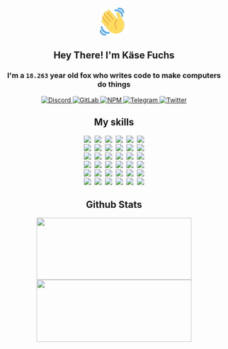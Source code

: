 <div><p align=center><img src=./resources/images/wave.gif width=64px height=64px></p><h2 align=center>Hey There! I'm Käse Fuchs</h2><h3 align=center>I'm a <code>18.263</code> year old fox who writes code to make computers do things</h3><p align=center><a href=https://discord.com/users/507526681125322772><img alt=Discord src="https://img.shields.io/badge/Discord-5865F2?logo=discord&logoColor=white&style=flat-square#a6ead6d1ee5084e867d976efca07f1df"> </a><a href=https://gitlab.com/kasefuchs><img alt=GitLab src="https://img.shields.io/badge/GitLab-330F63?logo=gitlab&logoColor=white&style=flat-square#a6ead6d1ee5084e867d976efca07f1df"> </a><a href=https://npmjs.com/~kasefuchs><img alt=NPM src="https://img.shields.io/badge/NPM-CB3837?logo=npm&logoColor=white&style=flat-square#a6ead6d1ee5084e867d976efca07f1df"> </a><a href=https://t.me/kasefuchs><img alt=Telegram src="https://img.shields.io/badge/Telegram-2CA5E0?logo=telegram&logoColor=white&style=flat-square#a6ead6d1ee5084e867d976efca07f1df"> </a><a href=https://twitter.com/kasefuchs><img alt=Twitter src="https://img.shields.io/badge/Twitter-1DA1F2?logo=twitter&logoColor=white&style=flat-square#a6ead6d1ee5084e867d976efca07f1df"></a></p><h2 align=center>My skills</h2><p align=center><a href=https://aws.amazon.com/ ><picture><source srcset="https://skillicons.dev/icons?i=aws&theme=dark#a6ead6d1ee5084e867d976efca07f1df" media="(prefers-color-scheme: dark)"><source srcset="https://skillicons.dev/icons?i=aws&theme=light#a6ead6d1ee5084e867d976efca07f1df" media="(prefers-color-scheme: light), (prefers-color-scheme: no-preference)"><img src="https://skillicons.dev/icons?i=aws&theme=light#a6ead6d1ee5084e867d976efca07f1df"></picture></a>&nbsp;&nbsp;<a href=https://en.wikipedia.org/wiki/Bash_(Unix_shell)><picture><source srcset="https://skillicons.dev/icons?i=bash&theme=dark#a6ead6d1ee5084e867d976efca07f1df" media="(prefers-color-scheme: dark)"><source srcset="https://skillicons.dev/icons?i=bash&theme=light#a6ead6d1ee5084e867d976efca07f1df" media="(prefers-color-scheme: light), (prefers-color-scheme: no-preference)"><img src="https://skillicons.dev/icons?i=bash&theme=light#a6ead6d1ee5084e867d976efca07f1df"></picture></a>&nbsp;&nbsp;<a href=https://discord.com/developers/docs><picture><source srcset="https://skillicons.dev/icons?i=bots&theme=dark#a6ead6d1ee5084e867d976efca07f1df" media="(prefers-color-scheme: dark)"><source srcset="https://skillicons.dev/icons?i=bots&theme=light#a6ead6d1ee5084e867d976efca07f1df" media="(prefers-color-scheme: light), (prefers-color-scheme: no-preference)"><img src="https://skillicons.dev/icons?i=bots&theme=light#a6ead6d1ee5084e867d976efca07f1df"></picture></a>&nbsp;&nbsp;<a href=https://www.cloudflare.com/ ><picture><source srcset="https://skillicons.dev/icons?i=cloudflare&theme=dark#a6ead6d1ee5084e867d976efca07f1df" media="(prefers-color-scheme: dark)"><source srcset="https://skillicons.dev/icons?i=cloudflare&theme=light#a6ead6d1ee5084e867d976efca07f1df" media="(prefers-color-scheme: light), (prefers-color-scheme: no-preference)"><img src="https://skillicons.dev/icons?i=cloudflare&theme=light#a6ead6d1ee5084e867d976efca07f1df"></picture></a>&nbsp;&nbsp;<a href=https://en.wikipedia.org/wiki/CSS><picture><source srcset="https://skillicons.dev/icons?i=css&theme=dark#a6ead6d1ee5084e867d976efca07f1df" media="(prefers-color-scheme: dark)"><source srcset="https://skillicons.dev/icons?i=css&theme=light#a6ead6d1ee5084e867d976efca07f1df" media="(prefers-color-scheme: light), (prefers-color-scheme: no-preference)"><img src="https://skillicons.dev/icons?i=css&theme=light#a6ead6d1ee5084e867d976efca07f1df"></picture></a>&nbsp;&nbsp;<a href=https://www.docker.com/ ><picture><source srcset="https://skillicons.dev/icons?i=docker&theme=dark#a6ead6d1ee5084e867d976efca07f1df" media="(prefers-color-scheme: dark)"><source srcset="https://skillicons.dev/icons?i=docker&theme=light#a6ead6d1ee5084e867d976efca07f1df" media="(prefers-color-scheme: light), (prefers-color-scheme: no-preference)"><img src="https://skillicons.dev/icons?i=docker&theme=light#a6ead6d1ee5084e867d976efca07f1df"></picture></a><br><a href=https://www.electronjs.org/ ><picture><source srcset="https://skillicons.dev/icons?i=electron&theme=dark#a6ead6d1ee5084e867d976efca07f1df" media="(prefers-color-scheme: dark)"><source srcset="https://skillicons.dev/icons?i=electron&theme=light#a6ead6d1ee5084e867d976efca07f1df" media="(prefers-color-scheme: light), (prefers-color-scheme: no-preference)"><img src="https://skillicons.dev/icons?i=electron&theme=light#a6ead6d1ee5084e867d976efca07f1df"></picture></a>&nbsp;&nbsp;<a href=https://expressjs.com/ ><picture><source srcset="https://skillicons.dev/icons?i=express&theme=dark#a6ead6d1ee5084e867d976efca07f1df" media="(prefers-color-scheme: dark)"><source srcset="https://skillicons.dev/icons?i=express&theme=light#a6ead6d1ee5084e867d976efca07f1df" media="(prefers-color-scheme: light), (prefers-color-scheme: no-preference)"><img src="https://skillicons.dev/icons?i=express&theme=light#a6ead6d1ee5084e867d976efca07f1df"></picture></a>&nbsp;&nbsp;<a href=https://www.figma.com/ ><picture><source srcset="https://skillicons.dev/icons?i=figma&theme=dark#a6ead6d1ee5084e867d976efca07f1df" media="(prefers-color-scheme: dark)"><source srcset="https://skillicons.dev/icons?i=figma&theme=light#a6ead6d1ee5084e867d976efca07f1df" media="(prefers-color-scheme: light), (prefers-color-scheme: no-preference)"><img src="https://skillicons.dev/icons?i=figma&theme=light#a6ead6d1ee5084e867d976efca07f1df"></picture></a>&nbsp;&nbsp;<a href=https://firebase.google.com/ ><picture><source srcset="https://skillicons.dev/icons?i=firebase&theme=dark#a6ead6d1ee5084e867d976efca07f1df" media="(prefers-color-scheme: dark)"><source srcset="https://skillicons.dev/icons?i=firebase&theme=light#a6ead6d1ee5084e867d976efca07f1df" media="(prefers-color-scheme: light), (prefers-color-scheme: no-preference)"><img src="https://skillicons.dev/icons?i=firebase&theme=light#a6ead6d1ee5084e867d976efca07f1df"></picture></a>&nbsp;&nbsp;<a href=https://flask.palletsprojects.com/ ><picture><source srcset="https://skillicons.dev/icons?i=flask&theme=dark#a6ead6d1ee5084e867d976efca07f1df" media="(prefers-color-scheme: dark)"><source srcset="https://skillicons.dev/icons?i=flask&theme=light#a6ead6d1ee5084e867d976efca07f1df" media="(prefers-color-scheme: light), (prefers-color-scheme: no-preference)"><img src="https://skillicons.dev/icons?i=flask&theme=light#a6ead6d1ee5084e867d976efca07f1df"></picture></a>&nbsp;&nbsp;<a href=https://cloud.google.com/ ><picture><source srcset="https://skillicons.dev/icons?i=gcp&theme=dark#a6ead6d1ee5084e867d976efca07f1df" media="(prefers-color-scheme: dark)"><source srcset="https://skillicons.dev/icons?i=gcp&theme=light#a6ead6d1ee5084e867d976efca07f1df" media="(prefers-color-scheme: light), (prefers-color-scheme: no-preference)"><img src="https://skillicons.dev/icons?i=gcp&theme=light#a6ead6d1ee5084e867d976efca07f1df"></picture></a><br><a href=https://git-scm.com/ ><picture><source srcset="https://skillicons.dev/icons?i=git&theme=dark#a6ead6d1ee5084e867d976efca07f1df" media="(prefers-color-scheme: dark)"><source srcset="https://skillicons.dev/icons?i=git&theme=light#a6ead6d1ee5084e867d976efca07f1df" media="(prefers-color-scheme: light), (prefers-color-scheme: no-preference)"><img src="https://skillicons.dev/icons?i=git&theme=light#a6ead6d1ee5084e867d976efca07f1df"></picture></a>&nbsp;&nbsp;<a href=https://github.com/ ><picture><source srcset="https://skillicons.dev/icons?i=github&theme=dark#a6ead6d1ee5084e867d976efca07f1df" media="(prefers-color-scheme: dark)"><source srcset="https://skillicons.dev/icons?i=github&theme=light#a6ead6d1ee5084e867d976efca07f1df" media="(prefers-color-scheme: light), (prefers-color-scheme: no-preference)"><img src="https://skillicons.dev/icons?i=github&theme=light#a6ead6d1ee5084e867d976efca07f1df"></picture></a>&nbsp;&nbsp;<a href=https://gitlab.com/ ><picture><source srcset="https://skillicons.dev/icons?i=gitlab&theme=dark#a6ead6d1ee5084e867d976efca07f1df" media="(prefers-color-scheme: dark)"><source srcset="https://skillicons.dev/icons?i=gitlab&theme=light#a6ead6d1ee5084e867d976efca07f1df" media="(prefers-color-scheme: light), (prefers-color-scheme: no-preference)"><img src="https://skillicons.dev/icons?i=gitlab&theme=light#a6ead6d1ee5084e867d976efca07f1df"></picture></a>&nbsp;&nbsp;<a href=https://www.heroku.com/ ><picture><source srcset="https://skillicons.dev/icons?i=heroku&theme=dark#a6ead6d1ee5084e867d976efca07f1df" media="(prefers-color-scheme: dark)"><source srcset="https://skillicons.dev/icons?i=heroku&theme=light#a6ead6d1ee5084e867d976efca07f1df" media="(prefers-color-scheme: light), (prefers-color-scheme: no-preference)"><img src="https://skillicons.dev/icons?i=heroku&theme=light#a6ead6d1ee5084e867d976efca07f1df"></picture></a>&nbsp;&nbsp;<a href=https://en.wikipedia.org/wiki/HTML><picture><source srcset="https://skillicons.dev/icons?i=html&theme=dark#a6ead6d1ee5084e867d976efca07f1df" media="(prefers-color-scheme: dark)"><source srcset="https://skillicons.dev/icons?i=html&theme=light#a6ead6d1ee5084e867d976efca07f1df" media="(prefers-color-scheme: light), (prefers-color-scheme: no-preference)"><img src="https://skillicons.dev/icons?i=html&theme=light#a6ead6d1ee5084e867d976efca07f1df"></picture></a>&nbsp;&nbsp;<a href=https://en.wikipedia.org/wiki/JavaScript><picture><source srcset="https://skillicons.dev/icons?i=js&theme=dark#a6ead6d1ee5084e867d976efca07f1df" media="(prefers-color-scheme: dark)"><source srcset="https://skillicons.dev/icons?i=js&theme=light#a6ead6d1ee5084e867d976efca07f1df" media="(prefers-color-scheme: light), (prefers-color-scheme: no-preference)"><img src="https://skillicons.dev/icons?i=js&theme=light#a6ead6d1ee5084e867d976efca07f1df"></picture></a><br><a href=https://en.wikipedia.org/wiki/Linux><picture><source srcset="https://skillicons.dev/icons?i=linux&theme=dark#a6ead6d1ee5084e867d976efca07f1df" media="(prefers-color-scheme: dark)"><source srcset="https://skillicons.dev/icons?i=linux&theme=light#a6ead6d1ee5084e867d976efca07f1df" media="(prefers-color-scheme: light), (prefers-color-scheme: no-preference)"><img src="https://skillicons.dev/icons?i=linux&theme=light#a6ead6d1ee5084e867d976efca07f1df"></picture></a>&nbsp;&nbsp;<a href=https://mui.com/ ><picture><source srcset="https://skillicons.dev/icons?i=materialui&theme=dark#a6ead6d1ee5084e867d976efca07f1df" media="(prefers-color-scheme: dark)"><source srcset="https://skillicons.dev/icons?i=materialui&theme=light#a6ead6d1ee5084e867d976efca07f1df" media="(prefers-color-scheme: light), (prefers-color-scheme: no-preference)"><img src="https://skillicons.dev/icons?i=materialui&theme=light#a6ead6d1ee5084e867d976efca07f1df"></picture></a>&nbsp;&nbsp;<a href=https://en.wikipedia.org/wiki/Markdown><picture><source srcset="https://skillicons.dev/icons?i=md&theme=dark#a6ead6d1ee5084e867d976efca07f1df" media="(prefers-color-scheme: dark)"><source srcset="https://skillicons.dev/icons?i=md&theme=light#a6ead6d1ee5084e867d976efca07f1df" media="(prefers-color-scheme: light), (prefers-color-scheme: no-preference)"><img src="https://skillicons.dev/icons?i=md&theme=light#a6ead6d1ee5084e867d976efca07f1df"></picture></a>&nbsp;&nbsp;<a href=https://www.mongodb.com/ ><picture><source srcset="https://skillicons.dev/icons?i=mongodb&theme=dark#a6ead6d1ee5084e867d976efca07f1df" media="(prefers-color-scheme: dark)"><source srcset="https://skillicons.dev/icons?i=mongodb&theme=light#a6ead6d1ee5084e867d976efca07f1df" media="(prefers-color-scheme: light), (prefers-color-scheme: no-preference)"><img src="https://skillicons.dev/icons?i=mongodb&theme=light#a6ead6d1ee5084e867d976efca07f1df"></picture></a>&nbsp;&nbsp;<a href=https://www.mysql.com/ ><picture><source srcset="https://skillicons.dev/icons?i=mysql&theme=dark#a6ead6d1ee5084e867d976efca07f1df" media="(prefers-color-scheme: dark)"><source srcset="https://skillicons.dev/icons?i=mysql&theme=light#a6ead6d1ee5084e867d976efca07f1df" media="(prefers-color-scheme: light), (prefers-color-scheme: no-preference)"><img src="https://skillicons.dev/icons?i=mysql&theme=light#a6ead6d1ee5084e867d976efca07f1df"></picture></a>&nbsp;&nbsp;<a href=https://nextjs.org/ ><picture><source srcset="https://skillicons.dev/icons?i=nextjs&theme=dark#a6ead6d1ee5084e867d976efca07f1df" media="(prefers-color-scheme: dark)"><source srcset="https://skillicons.dev/icons?i=nextjs&theme=light#a6ead6d1ee5084e867d976efca07f1df" media="(prefers-color-scheme: light), (prefers-color-scheme: no-preference)"><img src="https://skillicons.dev/icons?i=nextjs&theme=light#a6ead6d1ee5084e867d976efca07f1df"></picture></a><br><a href=https://nodejs.org/en/ ><picture><source srcset="https://skillicons.dev/icons?i=nodejs&theme=dark#a6ead6d1ee5084e867d976efca07f1df" media="(prefers-color-scheme: dark)"><source srcset="https://skillicons.dev/icons?i=nodejs&theme=light#a6ead6d1ee5084e867d976efca07f1df" media="(prefers-color-scheme: light), (prefers-color-scheme: no-preference)"><img src="https://skillicons.dev/icons?i=nodejs&theme=light#a6ead6d1ee5084e867d976efca07f1df"></picture></a>&nbsp;&nbsp;<a href=https://www.postgresql.org/ ><picture><source srcset="https://skillicons.dev/icons?i=postgres&theme=dark#a6ead6d1ee5084e867d976efca07f1df" media="(prefers-color-scheme: dark)"><source srcset="https://skillicons.dev/icons?i=postgres&theme=light#a6ead6d1ee5084e867d976efca07f1df" media="(prefers-color-scheme: light), (prefers-color-scheme: no-preference)"><img src="https://skillicons.dev/icons?i=postgres&theme=light#a6ead6d1ee5084e867d976efca07f1df"></picture></a>&nbsp;&nbsp;<a href=https://learn.microsoft.com/en-us/powershell/ ><picture><source srcset="https://skillicons.dev/icons?i=powershell&theme=dark#a6ead6d1ee5084e867d976efca07f1df" media="(prefers-color-scheme: dark)"><source srcset="https://skillicons.dev/icons?i=powershell&theme=light#a6ead6d1ee5084e867d976efca07f1df" media="(prefers-color-scheme: light), (prefers-color-scheme: no-preference)"><img src="https://skillicons.dev/icons?i=powershell&theme=light#a6ead6d1ee5084e867d976efca07f1df"></picture></a>&nbsp;&nbsp;<a href=https://www.python.org/ ><picture><source srcset="https://skillicons.dev/icons?i=py&theme=dark#a6ead6d1ee5084e867d976efca07f1df" media="(prefers-color-scheme: dark)"><source srcset="https://skillicons.dev/icons?i=py&theme=light#a6ead6d1ee5084e867d976efca07f1df" media="(prefers-color-scheme: light), (prefers-color-scheme: no-preference)"><img src="https://skillicons.dev/icons?i=py&theme=light#a6ead6d1ee5084e867d976efca07f1df"></picture></a>&nbsp;&nbsp;<a href=https://www.raspberrypi.org/ ><picture><source srcset="https://skillicons.dev/icons?i=raspberrypi&theme=dark#a6ead6d1ee5084e867d976efca07f1df" media="(prefers-color-scheme: dark)"><source srcset="https://skillicons.dev/icons?i=raspberrypi&theme=light#a6ead6d1ee5084e867d976efca07f1df" media="(prefers-color-scheme: light), (prefers-color-scheme: no-preference)"><img src="https://skillicons.dev/icons?i=raspberrypi&theme=light#a6ead6d1ee5084e867d976efca07f1df"></picture></a>&nbsp;&nbsp;<a href=https://reactjs.org/ ><picture><source srcset="https://skillicons.dev/icons?i=react&theme=dark#a6ead6d1ee5084e867d976efca07f1df" media="(prefers-color-scheme: dark)"><source srcset="https://skillicons.dev/icons?i=react&theme=light#a6ead6d1ee5084e867d976efca07f1df" media="(prefers-color-scheme: light), (prefers-color-scheme: no-preference)"><img src="https://skillicons.dev/icons?i=react&theme=light#a6ead6d1ee5084e867d976efca07f1df"></picture></a><br><a href=https://redux.js.org/ ><picture><source srcset="https://skillicons.dev/icons?i=redux&theme=dark#a6ead6d1ee5084e867d976efca07f1df" media="(prefers-color-scheme: dark)"><source srcset="https://skillicons.dev/icons?i=redux&theme=light#a6ead6d1ee5084e867d976efca07f1df" media="(prefers-color-scheme: light), (prefers-color-scheme: no-preference)"><img src="https://skillicons.dev/icons?i=redux&theme=light#a6ead6d1ee5084e867d976efca07f1df"></picture></a>&nbsp;&nbsp;<a href=https://en.wikipedia.org/wiki/Regular_expression><picture><source srcset="https://skillicons.dev/icons?i=regex&theme=dark#a6ead6d1ee5084e867d976efca07f1df" media="(prefers-color-scheme: dark)"><source srcset="https://skillicons.dev/icons?i=regex&theme=light#a6ead6d1ee5084e867d976efca07f1df" media="(prefers-color-scheme: light), (prefers-color-scheme: no-preference)"><img src="https://skillicons.dev/icons?i=regex&theme=light#a6ead6d1ee5084e867d976efca07f1df"></picture></a>&nbsp;&nbsp;<a href=https://en.wikipedia.org/wiki/Sass_(stylesheet_language)><picture><source srcset="https://skillicons.dev/icons?i=sass&theme=dark#a6ead6d1ee5084e867d976efca07f1df" media="(prefers-color-scheme: dark)"><source srcset="https://skillicons.dev/icons?i=sass&theme=light#a6ead6d1ee5084e867d976efca07f1df" media="(prefers-color-scheme: light), (prefers-color-scheme: no-preference)"><img src="https://skillicons.dev/icons?i=sass&theme=light#a6ead6d1ee5084e867d976efca07f1df"></picture></a>&nbsp;&nbsp;<a href=https://www.typescriptlang.org/ ><picture><source srcset="https://skillicons.dev/icons?i=ts&theme=dark#a6ead6d1ee5084e867d976efca07f1df" media="(prefers-color-scheme: dark)"><source srcset="https://skillicons.dev/icons?i=ts&theme=light#a6ead6d1ee5084e867d976efca07f1df" media="(prefers-color-scheme: light), (prefers-color-scheme: no-preference)"><img src="https://skillicons.dev/icons?i=ts&theme=light#a6ead6d1ee5084e867d976efca07f1df"></picture></a>&nbsp;&nbsp;<a href=https://unity.com/ ><picture><source srcset="https://skillicons.dev/icons?i=unity&theme=dark#a6ead6d1ee5084e867d976efca07f1df" media="(prefers-color-scheme: dark)"><source srcset="https://skillicons.dev/icons?i=unity&theme=light#a6ead6d1ee5084e867d976efca07f1df" media="(prefers-color-scheme: light), (prefers-color-scheme: no-preference)"><img src="https://skillicons.dev/icons?i=unity&theme=light#a6ead6d1ee5084e867d976efca07f1df"></picture></a>&nbsp;&nbsp;<a href=https://workers.cloudflare.com/ ><picture><source srcset="https://skillicons.dev/icons?i=workers&theme=dark#a6ead6d1ee5084e867d976efca07f1df" media="(prefers-color-scheme: dark)"><source srcset="https://skillicons.dev/icons?i=workers&theme=light#a6ead6d1ee5084e867d976efca07f1df" media="(prefers-color-scheme: light), (prefers-color-scheme: no-preference)"><img src="https://skillicons.dev/icons?i=workers&theme=light#a6ead6d1ee5084e867d976efca07f1df"></picture></a><br></p><h2 align=center>Github Stats</h2><p align=center><picture><source srcset="https://github-readme-stats-kasefuchs.vercel.app/api/?count_private=true&hide_border=true&hide_rank=true&line_height=20&hide_title=true&username=Kasefuchs&theme=dark#a6ead6d1ee5084e867d976efca07f1df" media="(prefers-color-scheme: dark)"><source srcset="https://github-readme-stats-kasefuchs.vercel.app/api/?count_private=true&hide_border=true&hide_rank=true&line_height=20&hide_title=true&username=Kasefuchs&theme=light#a6ead6d1ee5084e867d976efca07f1df" media="(prefers-color-scheme: light), (prefers-color-scheme: no-preference)"><img align=middle width=350 height=140 src="https://github-readme-stats-kasefuchs.vercel.app/api/?count_private=true&hide_border=true&hide_rank=true&line_height=20&hide_title=true&username=Kasefuchs&theme=light#a6ead6d1ee5084e867d976efca07f1df"></picture><picture><source srcset="https://github-readme-stats-kasefuchs.vercel.app/api/top-langs/?count_private=true&hide_border=true&layout=compact&username=Kasefuchs&theme=dark#a6ead6d1ee5084e867d976efca07f1df" media="(prefers-color-scheme: dark)"><source srcset="https://github-readme-stats-kasefuchs.vercel.app/api/top-langs/?count_private=true&hide_border=true&layout=compact&username=Kasefuchs&theme=light#a6ead6d1ee5084e867d976efca07f1df" media="(prefers-color-scheme: light), (prefers-color-scheme: no-preference)"><img align=middle width=350 height=140 src="https://github-readme-stats-kasefuchs.vercel.app/api/top-langs/?count_private=true&hide_border=true&layout=compact&username=Kasefuchs&theme=light#a6ead6d1ee5084e867d976efca07f1df"></picture></p><img src="https://hit.yhype.me/github/profile?user_id=64592097#a6ead6d1ee5084e867d976efca07f1df" alt=""></div>